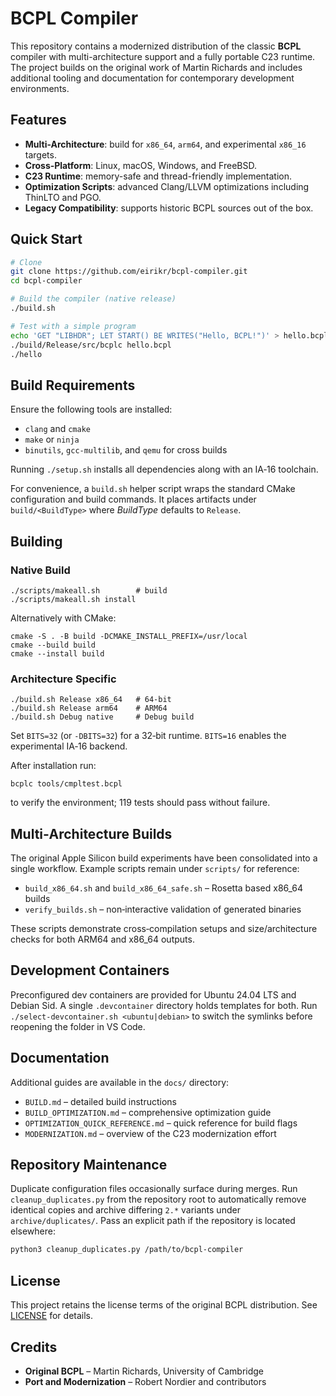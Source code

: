 # BCPL Compiler

This repository contains a modernized distribution of the classic **BCPL** compiler with multi-architecture support and a fully portable C23 runtime.  The project builds on the original work of Martin Richards and includes additional tooling and documentation for contemporary development environments.

## Features

- **Multi-Architecture**: build for `x86_64`, `arm64`, and experimental `x86_16` targets.
- **Cross‑Platform**: Linux, macOS, Windows, and FreeBSD.
- **C23 Runtime**: memory-safe and thread-friendly implementation.
- **Optimization Scripts**: advanced Clang/LLVM optimizations including ThinLTO and PGO.
- **Legacy Compatibility**: supports historic BCPL sources out of the box.

## Quick Start

```bash
# Clone
git clone https://github.com/eirikr/bcpl-compiler.git
cd bcpl-compiler

# Build the compiler (native release)
./build.sh

# Test with a simple program
echo 'GET "LIBHDR"; LET START() BE WRITES("Hello, BCPL!")' > hello.bcpl
./build/Release/src/bcplc hello.bcpl
./hello
```

## Build Requirements

Ensure the following tools are installed:

- `clang` and `cmake`
- `make` or `ninja`
- `binutils`, `gcc-multilib`, and `qemu` for cross builds

Running `./setup.sh` installs all dependencies along with an IA‑16 toolchain.

For convenience, a `build.sh` helper script wraps the standard CMake
configuration and build commands. It places artifacts under
`build/<BuildType>` where *BuildType* defaults to `Release`.

## Building

### Native Build

```
./scripts/makeall.sh        # build
./scripts/makeall.sh install
```

Alternatively with CMake:

```
cmake -S . -B build -DCMAKE_INSTALL_PREFIX=/usr/local
cmake --build build
cmake --install build
```

### Architecture Specific

```
./build.sh Release x86_64   # 64‑bit
./build.sh Release arm64    # ARM64
./build.sh Debug native     # Debug build
```

Set `BITS=32` (or `-DBITS=32`) for a 32‑bit runtime.  `BITS=16` enables the experimental IA‑16 backend.

After installation run:

```
bcplc tools/cmpltest.bcpl
```

to verify the environment; 119 tests should pass without failure.

## Multi‑Architecture Builds

The original Apple Silicon build experiments have been consolidated into a single workflow.  Example scripts remain under `scripts/` for reference:

- `build_x86_64.sh` and `build_x86_64_safe.sh` – Rosetta based x86_64 builds
- `verify_builds.sh` – non‑interactive validation of generated binaries

These scripts demonstrate cross‑compilation setups and size/architecture checks for both ARM64 and x86_64 outputs.

## Development Containers

Preconfigured dev containers are provided for Ubuntu 24.04 LTS and Debian Sid. A single `.devcontainer` directory holds templates for both. Run `./select-devcontainer.sh <ubuntu|debian>` to switch the symlinks before reopening the folder in VS Code.

## Documentation

Additional guides are available in the `docs/` directory:

- `BUILD.md` – detailed build instructions
- `BUILD_OPTIMIZATION.md` – comprehensive optimization guide
- `OPTIMIZATION_QUICK_REFERENCE.md` – quick reference for build flags
- `MODERNIZATION.md` – overview of the C23 modernization effort

## Repository Maintenance

Duplicate configuration files occasionally surface during merges.  Run
`cleanup_duplicates.py` from the repository root to automatically remove
identical copies and archive differing `2.*` variants under
`archive/duplicates/`.  Pass an explicit path if the repository is located
elsewhere:

```bash
python3 cleanup_duplicates.py /path/to/bcpl-compiler
```

## License

This project retains the license terms of the original BCPL distribution.  See [LICENSE](LICENSE) for details.

## Credits

- **Original BCPL** – Martin Richards, University of Cambridge
- **Port and Modernization** – Robert Nordier and contributors

